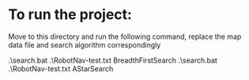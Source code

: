 # To run the project:

Move to this directory and run the following command, replace the map data file and search algorithm correspondingly

.\search.bat .\RobotNav-test.txt BreadthFirstSearch
.\search.bat .\RobotNav-test.txt AStarSearch
